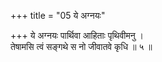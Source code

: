+++
title = "05 ये अग्नयः"

+++
ये अग्नयः पार्थिवा आहिताः पृथिवीमनु ।  
तेषामसि त्वं सङ्गथे स नो जीवातवे कृधि ॥ ५ ॥